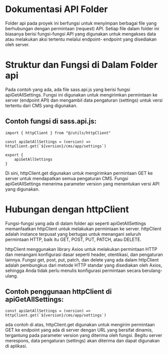# Dokumentasi API Folder

Folder api pada proyek ini berfungsi untuk menyimpan berbagai file yang berhubungan dengan permintaan (request) API. Setiap file dalam folder ini biasanya berisi fungsi-fungsi API yang digunakan untuk mengakses data atau melakukan aksi tertentu melalui endpoint- endpoint yang disediakan oleh server.

# Struktur dan Fungsi di Dalam Folder api

Pada contoh yang ada, ada file sass.api.js yang berisi fungsi apiGetAllSettings. Fungsi ini digunakan untuk mengirimkan permintaan ke server (endpoint API) dan mengambil data pengaturan (settings) untuk versi tertentu dari CMS yang digunakan.

## Contoh fungsi di sass.api.js:

```
import { httpClient } from "@/utils/httpClient"

const apiGetAllSettings = (version) => httpClient.get(`${version}/cms/app/settings`)

export {
    apiGetAllSettings
}
```

Di sini, httpClient.get digunakan untuk mengirimkan permintaan GET ke server untuk mendapatkan semua pengaturan CMS. Fungsi apiGetAllSettings menerima parameter version yang menentukan versi API yang digunakan.

# Hubungan dengan httpClient

Fungsi-fungsi yang ada di dalam folder api seperti apiGetAllSettings memanfaatkan httpClient untuk melakukan permintaan ke server. httpClient adalah instance terpusat yang bertugas untuk menangani seluruh permintaan HTTP, baik itu GET, POST, PUT, PATCH, atau DELETE.

httpClient menggunakan library Axios untuk melakukan permintaan HTTP dan menangani konfigurasi dasar seperti header, otentikasi, dan pengaturan lainnya. Fungsi get, post, put, patch, dan delete yang ada dalam httpClient adalah pembungkus dari metode HTTP standar yang disediakan oleh Axios, sehingga Anda tidak perlu menulis konfigurasi permintaan secara berulang-ulang.

## Contoh penggunaan httpClient di apiGetAllSettings:

```
const apiGetAllSettings = (version) => httpClient.get(`${version}/cms/app/settings`)
```

ada contoh di atas, httpClient.get digunakan untuk mengirim permintaan GET ke endpoint yang ada di server dengan URL yang bersifat dinamis, tergantung pada parameter version yang diterima oleh fungsi. Begitu server merespons, data pengaturan (settings) akan diterima dan dapat digunakan di aplikasi.